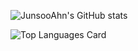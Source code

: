 
![JunsooAhn's GitHub stats](https://github-readme-stats.vercel.app/api?username=JunsooAhn&theme=dark&count_private=true&show_icons=true)

![Top Languages Card](https://github-readme-stats.vercel.app/api/top-langs/?username=JunsooAhn&layout=compact)
